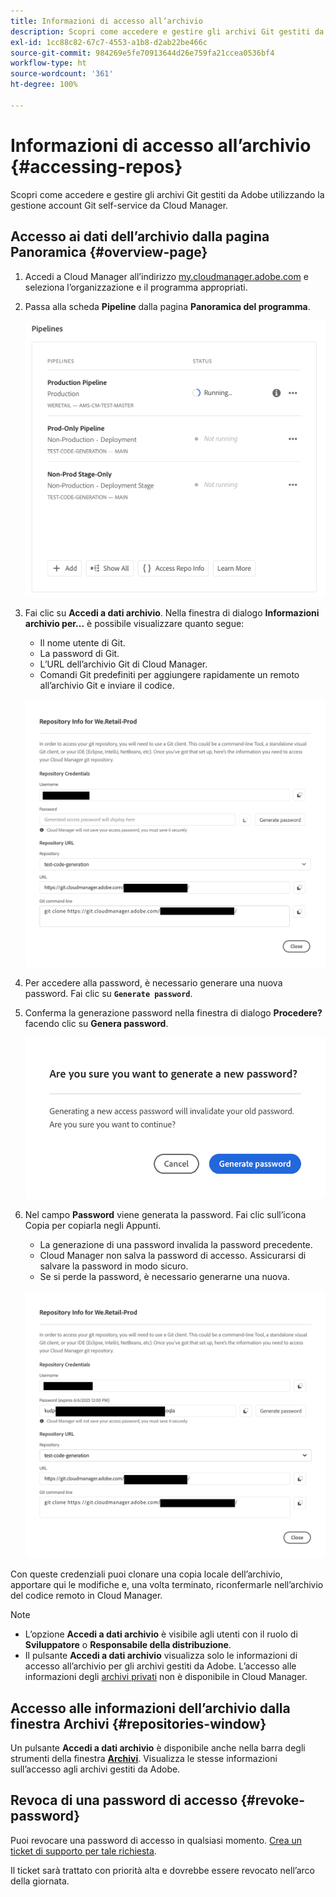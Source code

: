 ```yaml
---
title: Informazioni di accesso all’archivio
description: Scopri come accedere e gestire gli archivi Git gestiti da Adobe utilizzando la gestione account Git self-service da Cloud Manager.
exl-id: 1cc88c82-67c7-4553-a1b8-d2ab22be466c
source-git-commit: 984269e5fe70913644d26e759fa21ccea0536bf4
workflow-type: ht
source-wordcount: '361'
ht-degree: 100%

---
```


# Informazioni di accesso all’archivio {#accessing-repos}

Scopri come accedere e gestire gli archivi Git gestiti da Adobe utilizzando la gestione account Git self-service da Cloud Manager.

## Accesso ai dati dell’archivio dalla pagina Panoramica {#overview-page}

1. Accedi a Cloud Manager all’indirizzo [my.cloudmanager.adobe.com](https://my.cloudmanager.adobe.com/) e seleziona l’organizzazione e il programma appropriati.

1. Passa alla scheda **Pipeline** dalla pagina **Panoramica del programma**.

   ![Pulsante Accedi a dati archivio nella scheda Ambienti](assets/pipelines-card.png)

1. Fai clic su **Accedi a dati archivio**. Nella finestra di dialogo **Informazioni archivio per...** è possibile visualizzare quanto segue:

   * Il nome utente di Git.
   * La password di Git.
   * L’URL dell’archivio Git di Cloud Manager.
   * Comandi Git predefiniti per aggiungere rapidamente un remoto all’archivio Git e inviare il codice.

   ![Finestra dati archivio](assets/access-repo-info.png)

1. Per accedere alla password, è necessario generare una nuova password. Fai clic su **`Generate password`**.

1. Conferma la generazione password nella finestra di dialogo **Procedere?** facendo clic su **Genera password**.

   ![Conferma la generazione della password](assets/confirm-password-generation.png)

1. Nel campo **Password** viene generata la password. Fai clic sull’icona Copia per copiarla negli Appunti.

   * La generazione di una password invalida la password precedente.
   * Cloud Manager non salva la password di accesso. Assicurarsi di salvare la password in modo sicuro.
   * Se si perde la password, è necessario generarne una nuova.

   ![Esempio di password generata](assets/generated-password.png)

Con queste credenziali puoi clonare una copia locale dell’archivio, apportare qui le modifiche e, una volta terminato, riconfermarle nell’archivio del codice remoto in Cloud Manager.

>[!NOTE]
>
>* L’opzione **Accedi a dati archivio** è visibile agli utenti con il ruolo di **Sviluppatore** o **Responsabile della distribuzione**.
>* Il pulsante **Accedi a dati archivio** visualizza solo le informazioni di accesso all’archivio per gli archivi gestiti da Adobe. L’accesso alle informazioni degli [archivi privati](private-repositories.md) non è disponibile in Cloud Manager.

## Accesso alle informazioni dell’archivio dalla finestra Archivi {#repositories-window}

Un pulsante **Accedi a dati archivio** è disponibile anche nella barra degli strumenti della finestra [**Archivi**](managing-repositories.md). Visualizza le stesse informazioni sull’accesso agli archivi gestiti da Adobe.

## Revoca di una password di accesso {#revoke-password}

Puoi revocare una password di accesso in qualsiasi momento. [Crea un ticket di supporto per tale richiesta](https://experienceleague.adobe.com/?support-solution=Experience+Manager&amp;support-tab=home?lang=it#support).

Il ticket sarà trattato con priorità alta e dovrebbe essere revocato nell’arco della giornata.
